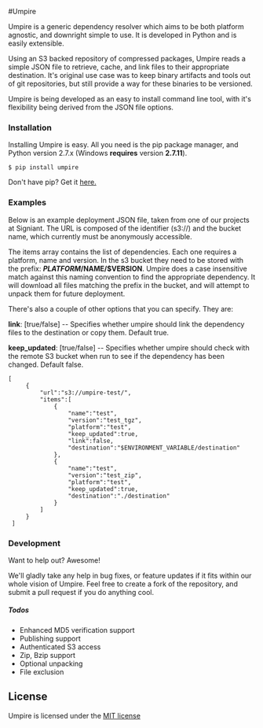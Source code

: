 #Umpire

Umpire is a generic dependency resolver which aims to be both platform agnostic, and downright simple to use. It is developed in Python and is easily extensible.

Using an S3 backed repository of compressed packages, Umpire reads a simple JSON file to retrieve, cache, and link files to their appropriate destination. It's original use case was to keep binary artifacts and tools out of git repositories, but still provide a way for these binaries to be versioned.

Umpire is being developed as an easy to install command line tool, with it's flexibility being derived from the JSON file options.

### Installation
Installing Umpire is easy. All you need is the pip package manager, and Python version 2.7.x (Windows **requires** version **2.7.11**).

```
$ pip install umpire
```

Don't have pip? Get it [here.](https://pypi.python.org/pypi/pip)

### Examples

Below is an example deployment JSON file, taken from one of our projects at Signiant. The URL is composed of the identifier (s3://) and the bucket name, which currently must be anonymously accessible.

The items array contains the list of dependencies. Each one requires a platform, name and version. In the s3 bucket they need to be stored with the prefix: **$PLATFORM/$NAME/$VERSION**. Umpire does a case insensitive match against this naming convention to find the appropriate dependency. It will download all files matching the prefix in the bucket, and will attempt to unpack them for future deployment.

There's also a couple of other options that you can specify. They are:

**link**: [true/false] -- Specifies whether umpire should link the dependency files to the destination or copy them. Default true.

**keep_updated**: [true/false] -- Specifies whether umpire should check with the remote S3 bucket when run to see if the dependency has been changed. Default false.

```
[
     {
         "url":"s3://umpire-test/",
         "items":[
             {
                 "name":"test",
                 "version":"test_tgz",
                 "platform":"test",
                 "keep_updated":true,
                 "link":false,
                 "destination":"$ENVIRONMENT_VARIABLE/destination"
             },
             {
                 "name":"test",
                 "version":"test_zip",
                 "platform":"test",
                 "keep_updated":true,
                 "destination":"./destination"
             }
         ]
     }
 ]
```

### Development

Want to help out? Awesome!

We'll gladly take any help in bug fixes, or feature updates if it fits within our whole vision of Umpire. Feel free to create a fork of the repository, and submit a pull request if you do anything cool.

##### Todos

 - Enhanced MD5 verification support
 - Publishing support
 - Authenticated S3 access
 - Zip, Bzip support
 - Optional unpacking
 - File exclusion

License
----

Umpire is licensed under the [MIT license](https://github.com/Signiant/umpire/blob/develop/LICENSE)
